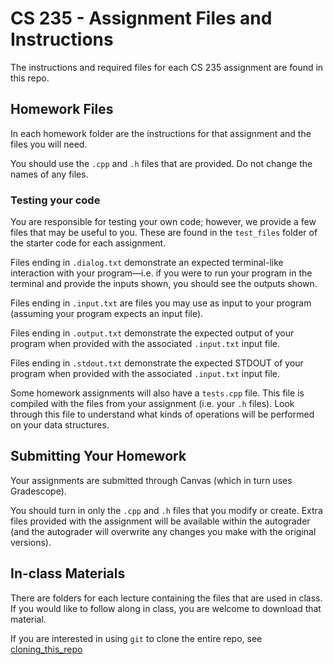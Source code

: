 # CS 235 - Assignment Files and Instructions

The instructions and required files for each CS 235 assignment are found in this repo.

## Homework Files

In each homework folder are the instructions for that assignment and the files you will need.

You should use the `.cpp` and `.h` files that are provided. Do not change the names of any files.

### Testing your code

You are responsible for testing your own code; however, we provide a few files that may be useful to you. These are found in the `test_files` folder of the starter code for each assignment.

Files ending in `.dialog.txt` demonstrate an expected terminal-like interaction with your program—i.e. if you were to run your program in the terminal and provide the inputs shown, you should see the outputs shown.

Files ending in `.input.txt` are files you may use as input to your program (assuming your program expects an input file). 

Files ending in `.output.txt` demonstrate the expected output of your program when provided with the associated `.input.txt` input file.

Files ending in `.stdout.txt` demonstrate the expected STDOUT of your program when provided with the associated `.input.txt` input file.

Some homework assignments will also have a `tests.cpp` file. This file is compiled with the files from your assignment (i.e. your `.h` files).
Look through this file to understand what kinds of operations will be performed on your data structures. 

## Submitting Your Homework

Your assignments are submitted through Canvas (which in turn uses Gradescope). 

You should turn in only the `.cpp` and `.h` files that you modify or create. Extra files provided with the assignment will be available within the autograder (and the autograder will overwrite any changes you make with the original versions). 


## In-class Materials

There are folders for each lecture containing the files that are used in class. If you would like to follow along in class, you are welcome to download that material. 

If you are interested in using `git` to clone the entire repo, see [cloning_this_repo](./cloning_this_repo.md)